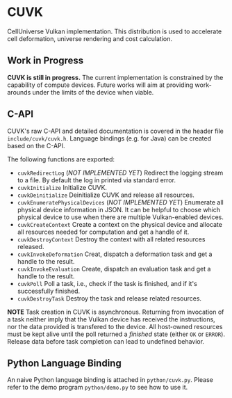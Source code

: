 # CUVK

CellUniverse Vulkan implementation. This distribution is used to accelerate cell deformation, universe rendering and cost calculation.

## Work in Progress

**CUVK is still in progress.** The current implementation is constrained by the capability of compute devices. Future works will aim at providing work-arounds under the limits of the device when viable.

## C-API

CUVK's raw C-API and detailed documentation is covered in the header file `include/cuvk/cuvk.h`. Language bindings (e.g. for Java) can be created based on the C-API.

The following functions are exported:

* `cuvkRedirectLog` (*NOT IMPLEMENTED YET*) Redirect the logging stream to a file. By default the log in printed via standard error.
* `cuvkInitialize` Initialize CUVK.
* `cuvkDeinitialize` Deinitialize CUVK and release all resources.
* `cuvkEnumeratePhysicalDevices` (*NOT IMPLEMENTED YET*) Enumerate all physical device information in JSON. It can be helpful to choose which physical device to use when there are multiple Vulkan-enabled devices.
* `cuvkCreateContext` Create a context on the physical device and allocate all resources needed for computation and get a handle of it.
* `cuvkDestroyContext` Destroy the context with all related resources released.
* `cuvkInvokeDeformation` Creat, dispatch a deformation task and get a handle to the result.
* `cuvkInvokeEvaluation` Create, dispatch an evaluation task and get a handle to the result.
* `cuvkPoll` Poll a task, i.e., check if the task is finished, and if it's successfully finished.
* `cuvkDestroyTask` Destroy the task and release related resources.

**NOTE** Task creation in CUVK is asynchronous. Returning from invocation of a task neither imply that the Vulkan device has received the instructions, nor the data provided is transfered to the device. All host-owned resources must be kept alive until the poll returned a *finished* state (either `OK` or `ERROR`). Release data before task completion can lead to undefined behavior.

## Python Language Binding

An naive Python language binding is attached in `python/cuvk.py`. Please refer to the demo program `python/demo.py` to see how to use it.
